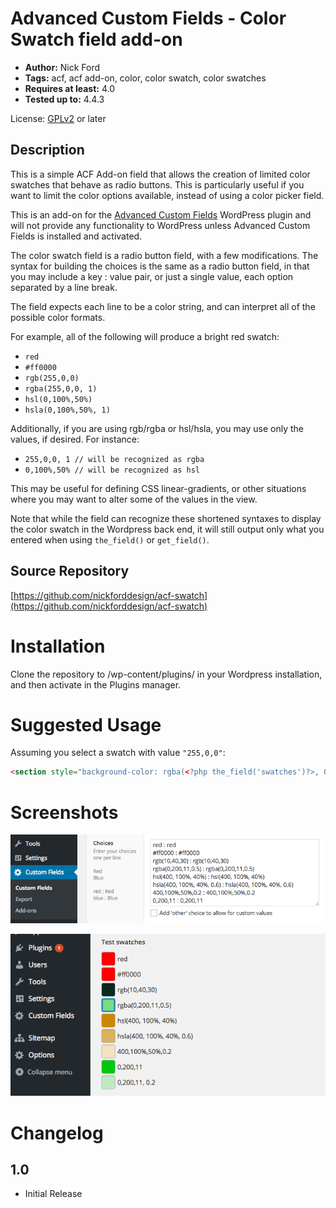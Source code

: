 Advanced Custom Fields - Color Swatch field add-on
===

* **Author:** Nick Ford 
* **Tags:** acf, acf add-on, color, color swatch, color swatches
* **Requires at least:** 4.0  
* **Tested up to:** 4.4.3

License: [GPLv2](http://www.gnu.org/licenses/gpl-2.0.html) or later

Description
---

This is a simple ACF Add-on field that allows the creation of limited color swatches that behave as radio buttons. This is particularly useful if you want to limit the color options available, instead of using a color picker field. 

This is an add-on for the [Advanced Custom Fields](http://wordpress.org/extend/plugins/advanced-custom-fields/)
WordPress plugin and will not provide any functionality to WordPress unless Advanced Custom Fields is installed
and activated.

The color swatch field is a radio button field, with a few modifications. The syntax for building the choices is the same as a radio button field, in that you may include a key : value pair, or just a single value, each option separated by a line break. 

The field expects each line to be a color string, and can interpret all of the possible color formats.

For example, all of the following will produce a bright red swatch:

* `red`
* `#ff0000`
* `rgb(255,0,0)`
* `rgba(255,0,0, 1)`
* `hsl(0,100%,50%)`
* `hsla(0,100%,50%, 1)`

Additionally, if you are using rgb/rgba or hsl/hsla, you may use only the values, if desired. For instance:

* `255,0,0, 1 // will be recognized as rgba`
* `0,100%,50% // will be recognized as hsl`

This may be useful for defining CSS linear-gradients, or other situations where you may want to alter some of the values in the view.

Note that while the field can recognize these shortened syntaxes to display the color swatch in the Wordpress back end, it will still output only what you entered when using `the_field()` or `get_field()`.


Source Repository
---
[https://github.com/nickforddesign/acf-swatch](https://github.com/nickforddesign/acf-swatch)


Installation
===

Clone the repository to /wp-content/plugins/ in your Wordpress installation, and then activate in the Plugins manager.

Suggested Usage
===

Assuming you select a swatch with value `"255,0,0"`:

```html
<section style="background-color: rgba(<?php the_field('swatches')?>, 0.9">
```

Screenshots
===

![Choices Field](/images/choices.png?raw=true)

![Color Swatches](/images/swatches.png?raw=true)

Changelog
===

1.0
---
* Initial Release
